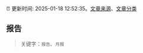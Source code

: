 :alarm_clock: 更新时间: 2025-01-18 12:52:35。[文章来源](/README.md)、[文章分类](/TAGS.md)

## 报告


> 关键字：`报告`、`月报`



